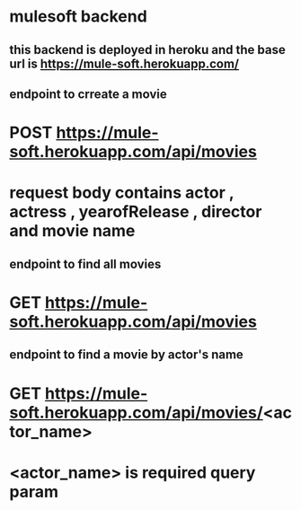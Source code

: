 # mulesoft backend 

## this backend is deployed in heroku and the base url is https://mule-soft.herokuapp.com/

## endpoint to crreate a movie
# POST https://mule-soft.herokuapp.com/api/movies
# request body contains actor , actress , yearofRelease , director and movie name 

## endpoint to find all movies
# GET https://mule-soft.herokuapp.com/api/movies

## endpoint to find a movie by actor's name
# GET https://mule-soft.herokuapp.com/api/movies/<actor_name>
# <actor_name> is required query param


